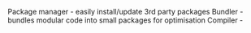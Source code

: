 Package manager - easily install/update 3rd party packages
Bundler - bundles modular code into small packages for optimisation
Compiler - 
